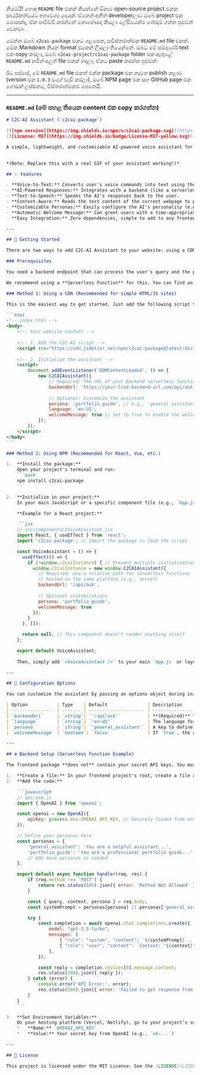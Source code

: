 නියමයි! හොඳ `README` file එකක් කියන්නේ ඕනෑම open-source project එකක සාර්ථකත්වයට අත්‍යවශ්‍ය දෙයක්. ඒකෙන් අනිත් developerලාට ඔබේ project එක මොකක්ද, ඒක පාවිච්චි කරන්නේ කොහොමද කියලා ලේසියෙන්ම තේරුම් ගන්න පුළුවන් වෙනවා.

මෙන්න ඔබේ `c2cai-package` එකට ගළපෙන, සවිස්තරාත්මක `README.md` file එකක්. මේක Markdown කියන format එකෙන් ලියලා තියෙන්නේ. ඔබට මේ සම්පූර්ණ text එක copy කරලා, ඔබේ `c2cai-project/c2cai-package` folder එක ඇතුළේ `README.md` නමින් අලුත් file එකක් හදලා, ඒකට paste කරන්න පුළුවන්.

ඊට පස්සේ, මේ `README.md` file එකත් එක්ක package එක නැවත publish කළාම (version එක `1.0.3` වගේ වැඩි කරලා), ඔබේ NPM page එක සහ GitHub page එක ගොඩක් ලස්සනට, විස්තරාත්මකව පෙනෙයි.

---

### `README.md` (මේ පහළ තියෙන content එක copy කරගන්න)

````markdown
# C2C-AI Assistant (`c2cai-package`)

[![npm version](https://img.shields.io/npm/v/c2cai-package.svg)](https://www.npmjs.com/package/c2cai-package)
[![License: MIT](https://img.shields.io/badge/License-MIT-yellow.svg)](https://opensource.org/licenses/MIT)

A simple, lightweight, and customizable AI-powered voice assistant for any website. C2C-AI allows users to interact with your website using voice commands, providing a modern and accessible user experience.

 
*(Note: Replace this with a real GIF of your assistant working!)*

## ✨ Features

- **Voice-to-Text:** Converts user's voice commands into text using the browser's native Web Speech API.
- **AI-Powered Responses:** Integrates with a backend (like a serverless function) powered by Large Language Models (e.g., GPT) to understand context and answer questions.
- **Text-to-Speech:** Speaks the AI's responses back to the user.
- **Context-Aware:** Reads the text content of the current webpage to provide relevant answers.
- **Customizable Personas:** Easily configure the AI's personality (e.g., professional guide, sales agent).
- **Automatic Welcome Message:** Can greet users with a time-appropriate message when they visit the site.
- **Easy Integration:** Zero dependencies, simple to add to any frontend project.

---

## 🚀 Getting Started

There are two ways to add C2C-AI Assistant to your website: using a CDN (the simplest method) or by installing it via NPM in a modern JavaScript project (like React, Vue, etc.).

### Prerequisites

You need a backend endpoint that can process the user's query and the page context. This backend is responsible for securely calling an AI service like OpenAI.

We recommend using a **Serverless Function** for this. You can find an example implementation for Vercel/Netlify in the [Backend Setup](#-backend-setup) section below.

### Method 1: Using a CDN (Recommended for simple HTML/JS sites)

This is the easiest way to get started. Just add the following script tag to your HTML file before the closing `</body>` tag.

```html
<!-- index.html -->
<body>
    <!-- Your website content -->
    
    <!-- 1. Add the C2C-AI script -->
    <script src="https://cdn.jsdelivr.net/npm/c2cai-package@latest/dist/c2cai.min.js"></script>
    
    <!-- 2. Initialize the assistant -->
    <script>
        document.addEventListener('DOMContentLoaded', () => {
            new C2CAIAssistant({
                // Required: The URL of your backend serverless function
                backendUrl: 'https://your-live-backend-url.com/api/ask',
                
                // Optional: Customize the assistant
                persona: 'portfolio_guide', // e.g., 'general_assistant', 'sales_agent'
                language: 'en-US',
                welcomeMessage: true // Set to true to enable the welcome message
            });
        });
    </script>
</body>
```

### Method 2: Using NPM (Recommended for React, Vue, etc.)

1.  **Install the package:**
    Open your project's terminal and run:
    ```bash
    npm install c2cai-package
    ```

2.  **Initialize in your project:**
    In your main JavaScript or a specific component file (e.g., `App.js` or a layout component), import and initialize the assistant.

    **Example for a React project:**

    ```jsx
    // src/components/VoiceAssistant.jsx
    import React, { useEffect } from 'react';
    import 'c2cai-package'; // Import the package to load the script

    const VoiceAssistant = () => {
      useEffect(() => {
        if (!window.c2caiInstance) { // Prevent multiple initializations
          window.c2caiInstance = new window.C2CAIAssistant({
            // Required: Use a relative path for serverless functions
            // hosted on the same platform (e.g., Vercel)
            backendUrl: '/api/ask', 
            
            // Optional customizations
            persona: 'portfolio_guide',
            welcomeMessage: true
          });
        }
      }, []);

      return null; // This component doesn't render anything itself
    };

    export default VoiceAssistant;
    ```
    Then, simply add `<VoiceAssistant />` to your main `App.js` or layout file.

---

## 🔧 Configuration Options

You can customize the assistant by passing an options object during initialization:

| Option           | Type    | Default               | Description                                                                                             |
| ---------------- | ------- | --------------------- | ------------------------------------------------------------------------------------------------------- |
| `backendUrl`     | `string`| `'/api/ask'`          | **(Required)** The URL endpoint of your AI backend logic.                                               |
| `language`       | `string`| `'en-US'`             | The language for speech recognition and synthesis (e.g., `'si-LK'` for Sinhala).                        |
| `persona`        | `string`| `'general_assistant'` | A key to define the AI's personality. Your backend must be configured to handle this.                   |
| `welcomeMessage` | `boolean`| `false`              | If `true`, the assistant will greet the user with a time-aware message when the page loads. |

---

## ⚙️ Backend Setup (Serverless Function Example)

The frontend package **does not** contain your secret API keys. You must create a secure backend endpoint to handle AI requests. Here is an example of a serverless function for platforms like **Vercel** or **Netlify**.

1.  **Create a file:** In your frontend project's root, create a file at `api/ask.js`.
2.  **Add the code:**

    ```javascript
    // api/ask.js
    import { OpenAI } from 'openai';

    const openai = new OpenAI({
        apiKey: process.env.OPENAI_API_KEY, // Securely loaded from environment variables
    });

    // Define your personas here
    const personas = {
        'general_assistant': 'You are a helpful assistant...',
        'portfolio_guide': 'You are a professional portfolio guide...',
        // Add more personas as needed
    };

    export default async function handler(req, res) {
        if (req.method !== 'POST') {
            return res.status(405).json({ error: 'Method Not Allowed' });
        }

        const { query, context, persona } = req.body;
        const systemPrompt = personas[persona] || personas['general_assistant'];

        try {
            const completion = await openai.chat.completions.create({
                model: "gpt-3.5-turbo",
                messages: [
                    { "role": "system", "content": `${systemPrompt} ...` },
                    { "role": "user", "content": `Context: "${context}"\n\nQuestion: "${query}"` }
                ],
            });

            const reply = completion.choices[0].message.content;
            res.status(200).json({ reply });
        } catch (error) {
            console.error('API Error:', error);
            res.status(500).json({ error: 'Failed to get response from AI.' });
        }
    }
    ```

3.  **Set Environment Variables:**
    On your hosting platform (Vercel, Netlify), go to your project's settings and add an environment variable:
    *   **Name:** `OPENAI_API_KEY`
    *   **Value:** Your secret key from OpenAI (e.g., `sk-...`)

---

## 📜 License

This project is licensed under the MIT License. See the [LICENSE](LICENSE) file for details.
````

